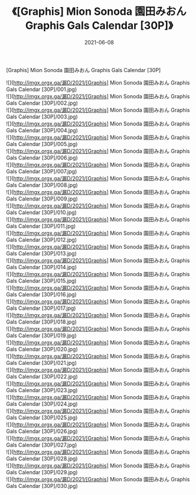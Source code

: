 ﻿---
layout: post
title:  《[Graphis] Mion Sonoda 園田みおん Graphis Gals Calendar [30P]》
date:   2021-06-08
img: http://imgx.orgx.ga/漏D/2021/[Graphis] Mion Sonoda 園田みおん Graphis Gals Calendar [30P]/000.jpg
categories: [美女, 清纯, 唯美]
---

[Graphis] Mion Sonoda 園田みおん Graphis Gals Calendar [30P]

  ![](http://imgx.orgx.ga/漏D/2021/[Graphis] Mion Sonoda 園田みおん Graphis Gals Calendar [30P]/001.jpg) <br> ![](http://imgx.orgx.ga/漏D/2021/[Graphis] Mion Sonoda 園田みおん Graphis Gals Calendar [30P]/002.jpg) <br> ![](http://imgx.orgx.ga/漏D/2021/[Graphis] Mion Sonoda 園田みおん Graphis Gals Calendar [30P]/003.jpg) <br> ![](http://imgx.orgx.ga/漏D/2021/[Graphis] Mion Sonoda 園田みおん Graphis Gals Calendar [30P]/004.jpg) <br> ![](http://imgx.orgx.ga/漏D/2021/[Graphis] Mion Sonoda 園田みおん Graphis Gals Calendar [30P]/005.jpg) <br> ![](http://imgx.orgx.ga/漏D/2021/[Graphis] Mion Sonoda 園田みおん Graphis Gals Calendar [30P]/006.jpg) <br> ![](http://imgx.orgx.ga/漏D/2021/[Graphis] Mion Sonoda 園田みおん Graphis Gals Calendar [30P]/007.jpg) <br> ![](http://imgx.orgx.ga/漏D/2021/[Graphis] Mion Sonoda 園田みおん Graphis Gals Calendar [30P]/008.jpg) <br> ![](http://imgx.orgx.ga/漏D/2021/[Graphis] Mion Sonoda 園田みおん Graphis Gals Calendar [30P]/009.jpg) <br> ![](http://imgx.orgx.ga/漏D/2021/[Graphis] Mion Sonoda 園田みおん Graphis Gals Calendar [30P]/010.jpg) <br> ![](http://imgx.orgx.ga/漏D/2021/[Graphis] Mion Sonoda 園田みおん Graphis Gals Calendar [30P]/011.jpg) <br> ![](http://imgx.orgx.ga/漏D/2021/[Graphis] Mion Sonoda 園田みおん Graphis Gals Calendar [30P]/012.jpg) <br> ![](http://imgx.orgx.ga/漏D/2021/[Graphis] Mion Sonoda 園田みおん Graphis Gals Calendar [30P]/013.jpg) <br> ![](http://imgx.orgx.ga/漏D/2021/[Graphis] Mion Sonoda 園田みおん Graphis Gals Calendar [30P]/014.jpg) <br> ![](http://imgx.orgx.ga/漏D/2021/[Graphis] Mion Sonoda 園田みおん Graphis Gals Calendar [30P]/015.jpg) <br> ![](http://imgx.orgx.ga/漏D/2021/[Graphis] Mion Sonoda 園田みおん Graphis Gals Calendar [30P]/016.jpg) <br> ![](http://imgx.orgx.ga/漏D/2021/[Graphis] Mion Sonoda 園田みおん Graphis Gals Calendar [30P]/017.jpg) <br> ![](http://imgx.orgx.ga/漏D/2021/[Graphis] Mion Sonoda 園田みおん Graphis Gals Calendar [30P]/018.jpg) <br> ![](http://imgx.orgx.ga/漏D/2021/[Graphis] Mion Sonoda 園田みおん Graphis Gals Calendar [30P]/019.jpg) <br> ![](http://imgx.orgx.ga/漏D/2021/[Graphis] Mion Sonoda 園田みおん Graphis Gals Calendar [30P]/020.jpg) <br> ![](http://imgx.orgx.ga/漏D/2021/[Graphis] Mion Sonoda 園田みおん Graphis Gals Calendar [30P]/021.jpg) <br> ![](http://imgx.orgx.ga/漏D/2021/[Graphis] Mion Sonoda 園田みおん Graphis Gals Calendar [30P]/022.jpg) <br> ![](http://imgx.orgx.ga/漏D/2021/[Graphis] Mion Sonoda 園田みおん Graphis Gals Calendar [30P]/023.jpg) <br> ![](http://imgx.orgx.ga/漏D/2021/[Graphis] Mion Sonoda 園田みおん Graphis Gals Calendar [30P]/024.jpg) <br> ![](http://imgx.orgx.ga/漏D/2021/[Graphis] Mion Sonoda 園田みおん Graphis Gals Calendar [30P]/025.jpg) <br> ![](http://imgx.orgx.ga/漏D/2021/[Graphis] Mion Sonoda 園田みおん Graphis Gals Calendar [30P]/026.jpg) <br> ![](http://imgx.orgx.ga/漏D/2021/[Graphis] Mion Sonoda 園田みおん Graphis Gals Calendar [30P]/027.jpg) <br> ![](http://imgx.orgx.ga/漏D/2021/[Graphis] Mion Sonoda 園田みおん Graphis Gals Calendar [30P]/028.jpg) <br> ![](http://imgx.orgx.ga/漏D/2021/[Graphis] Mion Sonoda 園田みおん Graphis Gals Calendar [30P]/029.jpg) <br> ![](http://imgx.orgx.ga/漏D/2021/[Graphis] Mion Sonoda 園田みおん Graphis Gals Calendar [30P]/030.jpg) <br>
